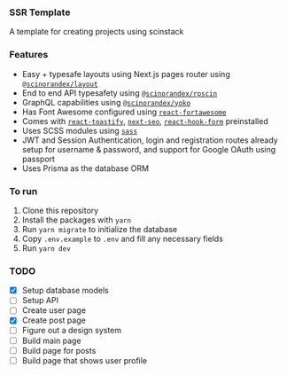 ### SSR Template

A template for creating projects using scinstack

### Features
 - Easy + typesafe layouts using Next.js pages router using [`@scinorandex/layout`](https://github.com/scinscinscin/layout)
 - End to end API typesafety using [`@scinorandex/rpscin`](https://github.com/scinscinscin/rpscin)
 - GraphQL capabilities using [`@scinorandex/yoko`](https://github.com/scinscinscin/yoko)
 - Has Font Awesome configured using [`react-fortawesome`](https://fortawesome.com/)
 - Comes with [`react-toastify`](https://www.npmjs.com/package/react-toastify), [`next-seo`](https://www.npmjs.com/package/next-seo), [`react-hook-form`](https://www.npmjs.com/package/react-hook-form) preinstalled
 - Uses SCSS modules using [`sass`](https://www.npmjs.com/package/sass)
 - JWT and Session Authentication, login and registration routes already setup for username & password, and support for Google OAuth using passport
 - Uses Prisma as the database ORM

### To run
1. Clone this repository
2. Install the packages with `yarn`
3. Run `yarn migrate` to initialize the database
4. Copy `.env.example` to `.env` and fill any necessary fields
5. Run `yarn dev`

### TODO

 - [x] Setup database models
 - [ ] Setup API
 - [ ] Create user page
 - [x] Create post page
 - [ ] Figure out a design system
 - [ ] Build main page
 - [ ] Build page for posts
 - [ ] Build page that shows user profile